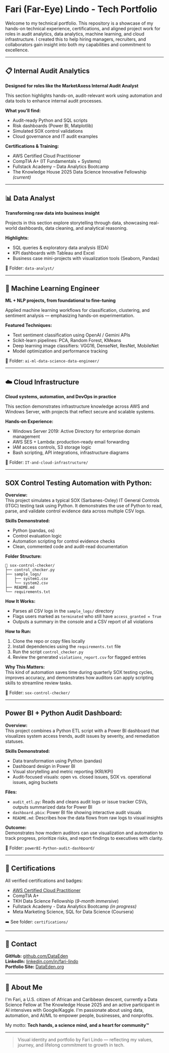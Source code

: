 # Fari (Far-Eye) Lindo - Tech Portfolio

Welcome to my technical portfolio. This repository is a showcase of my hands-on technical experience, certifications, and aligned project work for roles in audit analytics, data analytics, machine learning, and cloud infrastructure. I created this to help hiring managers, recruiters, and collaborators gain insight into both my capabilities and commitment to excellence.

---

## 📋 Internal Audit Analytics  
**Designed for roles like the MarketAxess Internal Audit Analyst**

This section highlights hands-on, audit-relevant work using automation and data tools to enhance internal audit processes.

**What you'll find:**
- Audit-ready Python and SQL scripts  
- Risk dashboards (Power BI, Matplotlib)  
- Simulated SOX control validations  
- Cloud governance and IT audit examples  

**Certifications & Training:**
- AWS Certified Cloud Practitioner  
- CompTIA A+ (IT Fundamentals + Systems)  
- Fullstack Academy – Data Analytics Bootcamp  
- The Knowledge House 2025 Data Science Innovative Fellowship *(current)*  

---

## 📊 Data Analyst  
**Transforming raw data into business insight**

Projects in this section explore storytelling through data, showcasing real-world dashboards, data cleaning, and analytical reasoning.

**Highlights:**
- SQL queries & exploratory data analysis (EDA)  
- KPI dashboards with Tableau and Excel  
- Business case mini-projects with visualization tools (Seaborn, Pandas)  

📂 Folder: `data-analyst/`

---

## 🤖 Machine Learning Engineer  
**ML + NLP projects, from foundational to fine-tuning**

Applied machine learning workflows for classification, clustering, and sentiment analysis — emphasizing hands-on experimentation.

**Featured Techniques:**
- Text sentiment classification using OpenAI / Gemini APIs  
- Scikit-learn pipelines: PCA, Random Forest, KMeans  
- Deep learning image classifiers: VGG16, DenseNet, ResNet, MobileNet  
- Model optimization and performance tracking  

📂 Folder: `ai-ml-data-science-data-engineer/`

---

## ☁️ Cloud Infrastructure  
**Cloud systems, automation, and DevOps in practice**

This section demonstrates infrastructure knowledge across AWS and Windows Server, with projects that reflect secure and scalable systems.

**Hands-on Experience:**
- Windows Server 2019: Active Directory for enterprise domain management  
- AWS SES + Lambda: production-ready email forwarding  
- IAM access controls, S3 storage logic  
- Bash scripting, API integrations, infrastructure diagrams  

📂 Folder: `IT-and-cloud-infrastructure/`

---
## **SOX Control Testing Automation with Python:**

**Overview:**  
This project simulates a typical SOX (Sarbanes-Oxley) IT General Controls (ITGC) testing task using Python. It demonstrates the use of Python to read, parse, and validate control evidence data across multiple CSV logs.

**Skills Demonstrated:**  
- Python (pandas, os)  
- Control evaluation logic  
- Automation scripting for control evidence checks  
- Clean, commented code and audit-read documentation  

**Folder Structure:**  
```
📁 sox-control-checker/
├── control_checker.py
├── sample_logs/
│   ├── system1.csv
│   └── system2.csv
├── README.md
└── requirements.txt
```

**How It Works:**  
- Parses all CSV logs in the `sample_logs/` directory  
- Flags users marked as `terminated` who still have `access_granted = True`  
- Outputs a summary in the console and a CSV report of all violations  

**How to Run:**  
1. Clone the repo or copy files locally  
2. Install dependencies using the `requirements.txt` file  
3. Run the script `control_checker.py`  
4. Review the generated `violations_report.csv` for flagged entries  

**Why This Matters:**  
This kind of automation saves time during quarterly SOX testing cycles, improves accuracy, and demonstrates how auditors can apply scripting skills to streamline review tasks.

📂 Folder: `sox-control-checker/`

---
## **Power BI + Python Audit Dashboard:**

**Overview:**  
This project combines a Python ETL script with a Power BI dashboard that visualizes system access trends, audit issues by severity, and remediation statuses.

**Skills Demonstrated:**  
- Data transformation using Python (pandas)  
- Dashboard design in Power BI  
- Visual storytelling and metric reporting (KRI/KPI)  
- Audit-focused visuals: open vs. closed issues, SOX vs. operational issues, aging buckets  

**Files:**  
- `audit_etl.py`: Reads and cleans audit logs or issue tracker CSVs, outputs summarized data for Power BI  
- `dashboard.pbix`: Power BI file showing interactive audit visuals  
- `README.md`: Describes how the data flows from raw logs to visual insights  

**Outcome:**  
Demonstrates how modern auditors can use visualization and automation to track progress, prioritize risks, and report findings to executives with clarity.

📂 Folder: `powerBI-Python-audit-dashboard/`

---

## 📖 Certifications
All verified certifications and badges:

- [AWS Certified Cloud Practitioner](https://www.credly.com/users/fari-lindo)
- CompTIA A+
- TKH Data Science Fellowship (*9-month immersive*)
- Fullstack Academy - Data Analytics Bootcamp *(in progress)*
- Meta Marketing Science, SQL for Data Science (Coursera)

➡️ See folder: `certifications/`

---

## 🔗 Contact
**GitHub:** [github.com/DataEden](https://github.com/DataEden)  
**LinkedIn:** [linkedin.com/in/fari-lindo](https://linkedin.com/in/fari-lindo)  
**Portfolio Site:** [DataEden.org](https://dataeden.org)

---

## 🚀 About Me
I'm Fari, a U.S. citizen of African and Caribbean descent, currently a Data Science Fellow at The Knowledge House 2025 and an active participant in AI intensives with Google/Kaggle. I'm passionate about using data, automation, and AI/ML to empower people, businesses, and nonprofits.

My motto:
**Tech hands, a science mind, and a heart for community™**

---

> Visual identity and portfolio by Fari Lindo — reflecting my values, journey, and lifelong commitment to growth in tech.


